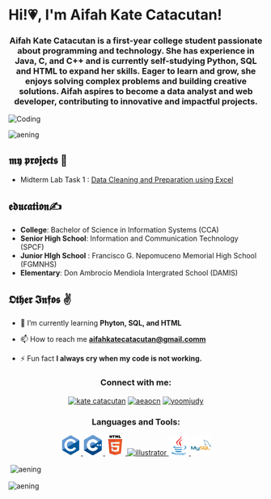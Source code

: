 <h1 allign="center"> Hi!💗, I'm Aifah Kate Catacutan! </h1>
<h3 align="center">
Aifah Kate Catacutan is a first-year college student passionate about programming and technology. She has experience in Java, C, and C++ and is currently self-studying Python, SQL and HTML to expand her skills. Eager to learn and grow, she enjoys solving complex problems and building creative solutions. Aifah aspires to become a data analyst and web developer, contributing to innovative and impactful projects.</h3>
 <img allign = "center" alt="Coding" width="700" src="https://i.pinimg.com/originals/da/80/73/da80737cd181cd3731689141296de3e1.gif">

<p align="left"> <img src="https://komarev.com/ghpvc/?username=aening&label=Profile%20views&color=0e75b6&style=flat" alt="aening" /> </p>

## 𝖒𝖞 𝖕𝖗𝖔𝖏𝖊𝖈𝖙𝖘 💾
- Midterm Lab Task 1 : [Data Cleaning and Preparation using Excel](https://github.com/aening/EDM-PROJECTS-Kate/tree/main/Midterm%20Lab%20Task%201)

## 𝖊𝖉𝖚𝖈𝖆𝖙𝖎𝖔𝖓✍ 
- **College**: Bachelor of Science in Information Systems (CCA)
- **Senior High School**: Information and Communication Technology (SPCF)
- **Junior HIgh School** : Francisco G. Nepomuceno Memorial High School (FGMNHS)
- **Elementary**: Don Ambrocio Mendiola Intergrated School (DAMIS)

## 𝕺𝖙𝖍𝖊𝖗 𝕴𝖓𝖋𝖔𝖘 ✌
- 🌱 I’m currently learning **Phyton, SQL, and HTML**

- 📫 How to reach me **aifahkatecatacutan@gmail.comm**

- ⚡ Fun fact **I always cry when my code is not working.**

<h3 align="center">Connect with me:</h3>
<p align="center">
<a href="https://www.facebook.com/kateacatacutan28" target="blank"><img align="center" src="https://raw.githubusercontent.com/rahuldkjain/github-profile-readme-generator/master/src/images/icons/Social/facebook.svg" alt="kate catacutan" height="30" width="40" /></a>
<a href="https://instagram.com/aeaocn" target="blank"><img align="center" src="https://raw.githubusercontent.com/rahuldkjain/github-profile-readme-generator/master/src/images/icons/Social/instagram.svg" alt="aeaocn" height="30" width="40" /></a>
<a href="https://www.youtube.com/@aeningcodes" target="blank"><img align="center" src="https://raw.githubusercontent.com/rahuldkjain/github-profile-readme-generator/master/src/images/icons/Social/youtube.svg" alt="yoomjudy" height="30" width="40" /></a>
</p>

<h3 align="center">Languages and Tools:</h3>
<p align="center"> <a href="https://www.cprogramming.com/" target="_blank" rel="noreferrer"> <img src="https://raw.githubusercontent.com/devicons/devicon/master/icons/c/c-original.svg" alt="c" width="40" height="40"/> </a> <a href="https://www.w3schools.com/cpp/" target="_blank" rel="noreferrer"> <img src="https://raw.githubusercontent.com/devicons/devicon/master/icons/cplusplus/cplusplus-original.svg" alt="cplusplus" width="40" height="40"/> </a> <a href="https://www.w3.org/html/" target="_blank" rel="noreferrer"> <img src="https://raw.githubusercontent.com/devicons/devicon/master/icons/html5/html5-original-wordmark.svg" alt="html5" width="40" height="40"/> </a> <a href="https://www.adobe.com/in/products/illustrator.html" target="_blank" rel="noreferrer"> <img src="https://www.vectorlogo.zone/logos/adobe_illustrator/adobe_illustrator-icon.svg" alt="illustrator" width="40" height="40"/> </a> <a href="https://www.java.com" target="_blank" rel="noreferrer"> <img src="https://raw.githubusercontent.com/devicons/devicon/master/icons/java/java-original.svg" alt="java" width="40" height="40"/> </a> <a href="https://www.mysql.com/" target="_blank" rel="noreferrer"> <img src="https://raw.githubusercontent.com/devicons/devicon/master/icons/mysql/mysql-original-wordmark.svg" alt="mysql" width="40" height="40"/> </a> </p>

<p>&nbsp;<img align="center" src="https://github-readme-stats.vercel.app/api?username=aening&show_icons=true&locale=en" alt="aening" /></p>

<p><img align="center" src="https://github-readme-streak-stats.herokuapp.com/?user=aening&" alt="aening" /></p>
